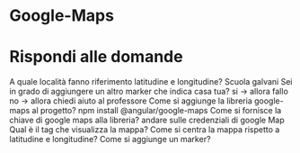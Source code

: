 # Google-Maps
# Rispondi alle domande
A quale località fanno riferimento latitudine e longitudine?                            Scuola galvani
Sei in grado di aggiungere un altro marker che indica casa tua?
si -> allora fallo
no -> allora chiedi aiuto al professore
Come si aggiunge la libreria google-maps al progetto?                                   npm install @angular/google-maps
Come si fornisce la chiave di google maps alla libreria?                                andare sulle credenziali di google Map 
Qual è il tag che visualizza la mappa?                                                  <script src="https://maps.googleapis.com/maps/api/js?key=YOUR_API_KEY"></script>
Come si centra la mappa rispetto a latitudine e longitudine?
Come si aggiunge un marker?
